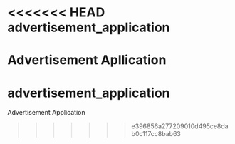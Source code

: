 <<<<<<< HEAD
advertisement_application
=========================

Advertisement Apllication
=======
# advertisement_application
Advertisement Application
>>>>>>> e396856a277209010d495ce8dab0c117cc8bab63
